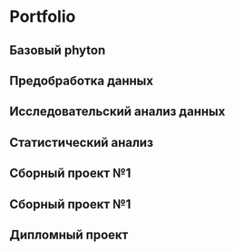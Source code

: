 # Portfolio
## Базовый phyton
## Предобработка данных
## Исследовательский анализ данных
## Статистический анализ
## Сборный проект №1
## Сборный проект №1
## Дипломный проект
